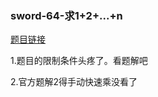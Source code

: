 ### sword-64-求1+2+...+n

[题目链接](https://leetcode-cn.com/problems/qiu-12n-lcof/)

1.题目的限制条件头疼了。看题解吧

2.官方题解2得手动快速乘没看了